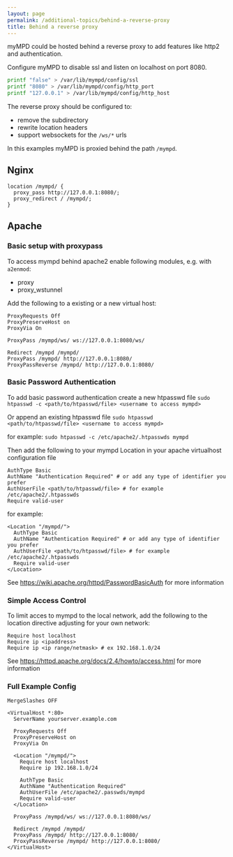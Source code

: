 ```yaml
---
layout: page
permalink: /additional-topics/behind-a-reverse-proxy
title: Behind a reverse proxy
---
```


myMPD could be hosted behind a reverse proxy to add features like http2 and authentication.

Configure myMPD to disable ssl and listen on localhost on port 8080.

```sh
printf "false" > /var/lib/mympd/config/ssl
printf "8080" > /var/lib/mympd/config/http_port
printf "127.0.0.1" > /var/lib/mympd/config/http_host
```

The reverse proxy should be configured to:

- remove the subdirectory
- rewrite location headers
- support websockets for the `/ws/*` urls

In this examples myMPD is proxied behind the path `/mympd`.

## Nginx

```
location /mympd/ {
  proxy_pass http://127.0.0.1:8080/;
  proxy_redirect / /mympd/;
}
```

## Apache

### Basic setup with proxypass

To access mympd behind apache2 enable following modules, e.g. with `a2enmod`:

- proxy
- proxy_wstunnel

Add the following to a existing or a new virtual host:

```
ProxyRequests Off 
ProxyPreserveHost on
ProxyVia On

ProxyPass /mympd/ws/ ws://127.0.0.1:8080/ws/

Redirect /mympd /mympd/
ProxyPass /mympd/ http://127.0.0.1:8080/
ProxyPassReverse /mympd/ http://127.0.0.1:8080/
```

### Basic Password Authentication

To add basic password authentication create a new htpasswd file 
`sudo htpasswd -c <path/to/htpasswd/file> <username to access mympd>`

Or append an existing htpasswd file
`sudo htpasswd <path/to/htpasswd/file> <username to access mympd>`

for example:
`sudo htpasswd -c /etc/apache2/.htpasswds mympd`

Then add the following to your mympd Location in your apache virtualhost configuration file

```
AuthType Basic
AuthName "Authentication Required" # or add any type of identifier you prefer
AuthUserFile <path/to/htpasswd/file> # for example /etc/apache2/.htpasswds
Require valid-user
```

for example:

```
<Location "/mympd/">
  AuthType Basic
  AuthName "Authentication Required" # or add any type of identifier you prefer
  AuthUserFile <path/to/htpasswd/file> # for example /etc/apache2/.htpasswds
  Require valid-user
</Location>
```
See https://wiki.apache.org/httpd/PasswordBasicAuth for more information

### Simple Access Control

To limit acces to mympd to the local network, add the following to the location directive adjusting for your own network:

```
Require host localhost 
Require ip <ipaddress>
Require ip <ip range/netmask> # ex 192.168.1.0/24
```

See https://httpd.apache.org/docs/2.4/howto/access.html for more information

### Full Example Config

```
MergeSlashes OFF

<VirtualHost *:80>
  ServerName yourserver.example.com

  ProxyRequests Off
  ProxyPreserveHost on
  ProxyVia On

  <Location "/mympd/">
    Require host localhost
    Require ip 192.168.1.0/24

    AuthType Basic
    AuthName "Authentication Required"
    AuthUserFile /etc/apache2/.passwds/mympd
    Require valid-user
  </Location>

  ProxyPass /mympd/ws/ ws://127.0.0.1:8080/ws/

  Redirect /mympd /mympd/
  ProxyPass /mympd/ http://127.0.0.1:8080/
  ProxyPassReverse /mympd/ http://127.0.0.1:8080/
</VirtualHost>
```
